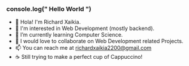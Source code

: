 ### console.log(" Hello World ")
- 👋 Hola! I'm Richard Xaikia.
- 👀 I'm interested in Web Development (mostly backend).
- 🌱 I’m currently learning Computer Science.
- 🐧 I would love to collaborate on Web Development related Projects.
- 📫 You can reach me at richardxaikia2200@gmail.com
- ☕ Still trying to make a perfect cup of Cappuccino!
